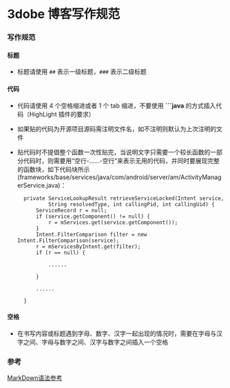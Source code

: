 # 3dobe 博客写作规范

### 写作规范

#### 标题

* 标题请使用 ``##`` 表示一级标题，``###`` 表示二级标题

#### 代码

* 代码请使用 4 个空格缩进或者 1 个 tab 缩进，不要使用 **```java** 的方式插入代码（HighLight 插件的要求）
* 如果贴的代码为开源项目源码需注明文件名，如不注明则默认为上次注明的文件
* 贴代码时不提倡整个函数一次性贴完，当说明文字只需要一个较长函数的一部分代码时，则需要用“空行-......-空行”来表示无用的代码，并同时要展现完整的函数块，如下代码块所示(frameworks/base/services/java/com/android/server/am/ActivityManagerService.java)：

        private ServiceLookupResult retrieveServiceLocked(Intent service,
                String resolvedType, int callingPid, int callingUid) {
            ServiceRecord r = null;
            if (service.getComponent() != null) {
                r = mServices.get(service.getComponent());
            }
            Intent.FilterComparison filter = new Intent.FilterComparison(service);
            r = mServicesByIntent.get(filter);
            if (r == null) {
                    
                ......
        
            }
            
            ......
        
        }

#### 空格

* 在书写内容或标题遇到字母、数字、汉字一起出现的情况时，需要在字母与汉字之间、字母与数字之间、汉字与数字之间插入一个空格

### 参考

[MarkDown语法参考](http://wowubuntu.com/markdown/)
